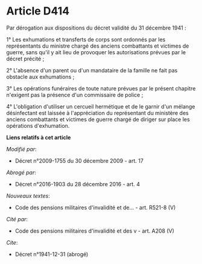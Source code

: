 # Article D414

Par dérogation aux dispositions du décret validité du 31 décembre 1941 : 

1° Les exhumations et transferts de corps sont ordonnés par les représentants du       ministre chargé des anciens
combattants et victimes de guerre, sans qu'il y ait lieu de provoquer les autorisations prévues par le décret précité ; 

2° L'absence d'un parent ou d'un mandataire de la famille ne fait pas obstacle aux exhumations ; 

3° Les opérations funéraires de toute nature prévues par le présent chapitre n'exigent pas la présence d'un commissaire de
police ; 

4° L'obligation d'utiliser un cercueil hermétique et de le garnir d'un mélange désinfectant est laissée à l'appréciation du
représentant du ministère des anciens combattants et victimes de guerre chargé de diriger sur place les opérations
d'exhumation.

**Liens relatifs à cet article**

_Modifié par_:

  - Décret n°2009-1755 du 30 décembre 2009 - art. 17

_Abrogé par_:

  - Décret n°2016-1903 du 28 décembre 2016 - art. 4

_Nouveaux textes_:

  - Code des pensions militaires d'invalidité et de... - art. R521-8 (V)

_Cité par_:

  - Code des pensions militaires d'invalidité et des v - art. A208 (V)

_Cite_:

  - Décret n°1941-12-31 (abrogé)
